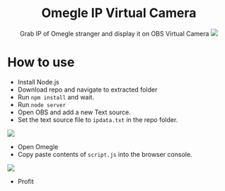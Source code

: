 <div align="center">

# Omegle IP Virtual Camera
Grab IP of Omegle stranger and display it on OBS Virtual Camera
![](https://cdn.discordapp.com/attachments/912768466958819398/916838459904237609/unknown.png)

</div>

# How to use
- Install Node.js
- Download repo and navigate to extracted folder
- Run `npm install` and wait.
- Run `node server`
- Open OBS and add a new Text source.
- Set the text source file to `ipdata.txt` in the repo folder.

![](https://cdn.discordapp.com/attachments/912768466958819398/916837956667469825/unknown.png)

- Open Omegle
- Copy paste contents of `script.js` into the browser console.

![](https://cdn.discordapp.com/attachments/912768466958819398/916838171633938492/unknown.png)

- Profit
